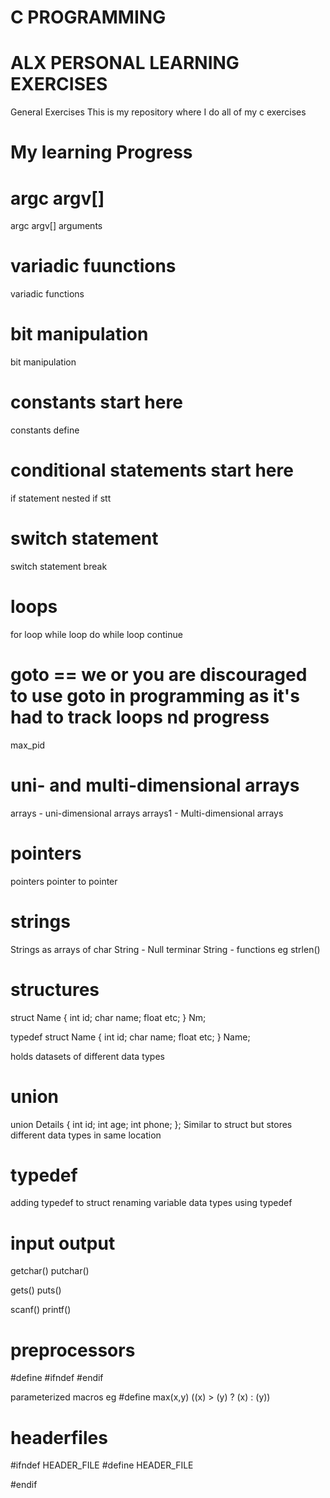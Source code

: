 # C PROGRAMMING 
# ALX PERSONAL LEARNING EXERCISES
General Exercises
This is my repository where I do all of my c exercises

# My learning Progress
# argc argv[]
argc argv[]
arguments

# variadic fuunctions
variadic functions

# bit manipulation
bit manipulation

# constants start here
constants
define

# conditional statements start here
if statement
nested if stt

# switch statement
switch statement
break

# loops
for loop
while loop
do while loop
continue

# goto == we or you are discouraged to use goto in programming as it's had to track loops nd progress
max_pid

# uni- and multi-dimensional arrays
arrays - uni-dimensional arrays
arrays1 - Multi-dimensional arrays

# pointers
pointers
pointer to pointer

# strings
Strings as arrays of char
String - Null terminar
String - functions eg strlen()

# structures
struct Name {
    int id;
    char name;
    float etc;
} Nm;

typedef struct Name {
    int id;
    char name;
    float etc;
} Name;

holds datasets of different data types

# union
union Details {
    int id;
    int age;
    int phone;
};
Similar to struct but stores different data types in same location

# typedef
adding typedef to struct
renaming variable data types using typedef

# input output
getchar()
putchar()

gets()
puts()

scanf()
printf()

# preprocessors
#define
#ifndef
#endif

parameterized macros eg 
#define max(x,y) ((x) > (y) ? (x) : (y))

# headerfiles
#ifndef HEADER_FILE
#define HEADER_FILE

#endif


